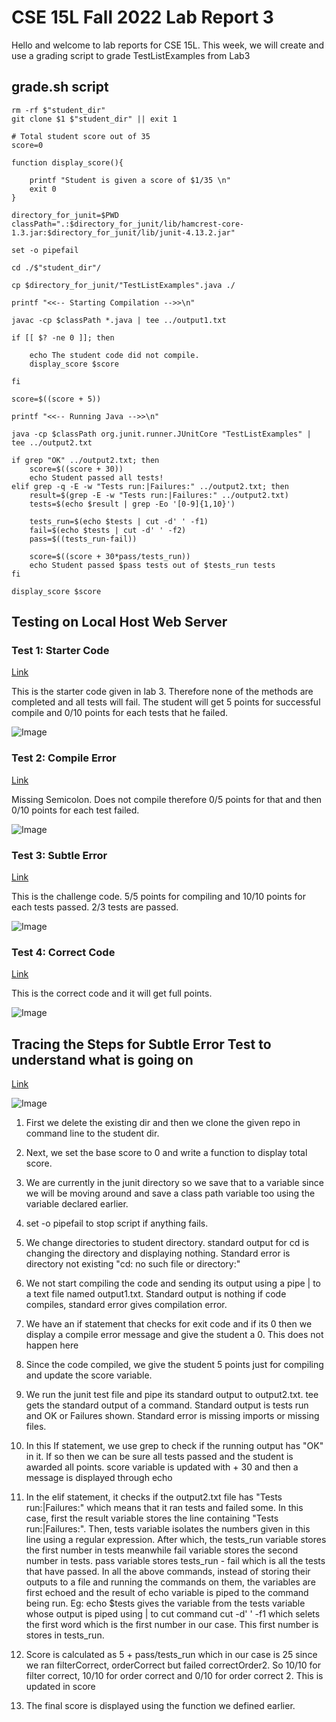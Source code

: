 # CSE 15L Fall 2022 Lab Report 3


Hello and welcome to lab reports for CSE 15L. This week, we will create and use a grading script to grade TestListExamples from Lab3

## grade.sh script
```
rm -rf $"student_dir"
git clone $1 $"student_dir" || exit 1 

# Total student score out of 35
score=0

function display_score(){

	printf "Student is given a score of $1/35 \n"
	exit 0
}

directory_for_junit=$PWD
classPath=".:$directory_for_junit/lib/hamcrest-core-1.3.jar:$directory_for_junit/lib/junit-4.13.2.jar"

set -o pipefail

cd ./$"student_dir"/

cp $directory_for_junit/"TestListExamples".java ./

printf "<<-- Starting Compilation -->>\n"

javac -cp $classPath *.java | tee ../output1.txt

if [[ $? -ne 0 ]]; then
	
	echo The student code did not compile.
	display_score $score

fi

score=$((score + 5))

printf "<<-- Running Java -->>\n" 

java -cp $classPath org.junit.runner.JUnitCore "TestListExamples" | tee ../output2.txt

if grep "OK" ../output2.txt; then
    score=$((score + 30))
    echo Student passed all tests!
elif grep -q -E -w "Tests run:|Failures:" ../output2.txt; then
    result=$(grep -E -w "Tests run:|Failures:" ../output2.txt)
    tests=$(echo $result | grep -Eo '[0-9]{1,10}')

    tests_run=$(echo $tests | cut -d' ' -f1) 
    fail=$(echo $tests | cut -d' ' -f2)
    pass=$((tests_run-fail))

    score=$((score + 30*pass/tests_run)) 
    echo Student passed $pass tests out of $tests_run tests
fi

display_score $score
```

## Testing on Local Host Web Server

### Test 1: Starter Code 

[Link](https://github.com/ucsd-cse15l-f22/list-methods-lab3)

This is the starter code given in lab 3. Therefore none of the methods are completed and all tests will fail. The student will get 5 points for successful compile and 0/10 points for each tests that he failed.

![Image](../Pictures/lab-report-5/starter-code.png)

### Test 2: Compile Error

[Link](https://github.com/ucsd-cse15l-f22/list-methods-compile-error)

Missing Semicolon. Does not compile therefore 0/5 points for that and then 0/10 points for each test failed.

![Image](../Pictures/lab-report-5/compile-err.png)

### Test 3: Subtle Error

[Link](https://github.com/ucsd-cse15l-f22/list-examples-subtle)

This is the challenge code. 5/5 points for compiling and 10/10 points for each tests passed. 2/3 tests are passed.

![Image](../Pictures/lab-report-5/challenge.png)

### Test 4: Correct Code

[Link](https://github.com/ucsd-cse15l-f22/list-methods-corrected)

This is the correct code and it will get full points.

![Image](../Pictures/lab-report-5/correct.png)

## Tracing the Steps for Subtle Error Test to understand what is going on

[Link](https://github.com/ucsd-cse15l-f22/list-examples-subtle)

![Image](../Pictures/lab-report-5/challenge.png)

1. First we delete the existing dir and then we clone the given repo in command line to the student dir.

2. Next, we set the base score to 0 and write a function to display total score.

3. We are currently in the junit directory so we save that to a variable since we will be moving around and save a class path variable too using the variable declared earlier.

4. set -o pipefail to stop script if anything fails.

5. We change directories to student directory. standard output for cd is changing the directory and displaying nothing. Standard error is directory not existing "cd: no such file or directory:"

6. We not start compiling the code and sending its output using a pipe | to a text file named output1.txt. Standard output is nothing if code compiles, standard error gives compilation error.

7. We have an if statement that checks for exit code and if its 0 then we display a compile error message and give the student a 0. This does not happen here

8. Since the code compiled, we give the student 5 points just for compiling and update the score variable.

9. We run the junit test file and pipe its standard output to output2.txt. tee gets the standard output of a command. Standard output is tests run and OK or Failures shown. Standard error is missing imports or missing files.

10. In this If statement, we use grep to check if the running output has "OK" in it. If so then we can be sure all tests passed and the student is awarded all points. score variable is updated with + 30 and then a message is displayed through echo

11. In the elif statement, it checks if the output2.txt file has "Tests run:|Failures:" which means that it ran tests and failed some. In this case, first the result variable stores the line containing "Tests run:|Failures:". Then, tests variable isolates the numbers given in this line using a regular expression. After which, the tests_run variable stores the first number in tests meanwhile fail variable stores the second number in tests. pass variable stores tests_run - fail which is all the tests that have passed. In all the above commands, instead of storing their outputs to a file and running the commands on them, the variables are first echoed and the result of echo variable is piped to the command being run. Eg: echo $tests gives the variable from the tests variable whose output is piped using | to cut command cut -d' ' -f1 which selets the first word which is the first number in our case. This first number is stores in tests_run.

12. Score is calculated as 5 + pass/tests_run which in our case is 25 since we ran filterCorrect, orderCorrect but failed correctOrder2. So 10/10 for filter correct, 10/10 for order correct and 0/10 for order correct 2. This is updated in score

13. The final score is displayed using the function we defined earlier.